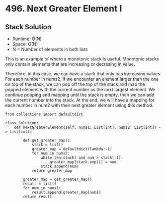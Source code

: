 # 496. Next Greater Element I

## Stack Solution
- Runtime: O(N)
- Space: O(N)
- N = Number of elements in both lists

This is an example of where a monotonic stack is useful.
Monotonic stacks only contain elements that are increasing or decresing in value.

Therefore, in this case, we can have a stack that only has increasing values.
For each number in nums2, if we encounter an element larger than the one on top of the stack, we can pop off the top of the stack and map the popped element with the current number as the next largest element.
We continue popping and mapping until the stack is empty, then we can add the current number into the stack.
At the end, we will have a mapping for each number in num2 with their next greater element using this method.

```
from collections import defaultdict

class Solution:
    def nextGreaterElement(self, nums1: List[int], nums2: List[int]) -> List[int]:
        
        def get_greater_map():
            stack = list()
            greater_map = defaultdict(lambda:-1)
            for num in nums2:
                while len(stack) and num > stack[-1]:
                    greater_map[stack.pop()] = num
                stack.append(num)
            return greater_map
                
        greater_map = get_greater_map()
        result = list()
        for num in nums1:
            result.append(greater_map[num])
        return result
```
